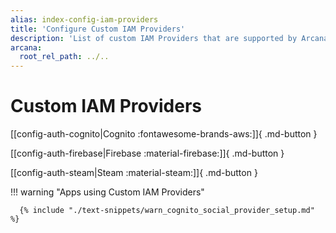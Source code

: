 ```yaml
---
alias: index-config-iam-providers
title: 'Configure Custom IAM Providers'
description: 'List of custom IAM Providers that are supported by Arcana Auth for onboarding Web3 app users in apps integrated with the Arcana SDK.'
arcana:
  root_rel_path: ../..
---
```


# Custom IAM Providers

[[config-auth-cognito|Cognito :fontawesome-brands-aws:]]{ .md-button }

[[config-auth-firebase|Firebase :material-firebase:]]{ .md-button }

[[config-auth-steam|Steam :material-steam:]]{ .md-button }

<!--

\[[config-auth-auth0| Auth0 :fontawesome-brands-discord:]]{ .md-button }

\[[config-auth-okta|Okta :fontawesome-brands-github:]]{ .md-button }

-->

!!! warning "Apps using Custom IAM Providers"

      {% include "./text-snippets/warn_cognito_social_provider_setup.md" %}   
